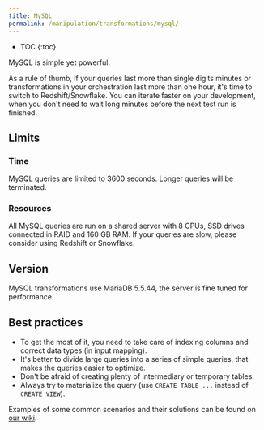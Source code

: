 ```yaml
---
title: MySQL
permalink: /manipulation/transformations/mysql/
---
```


* TOC
{:toc}

MySQL is simple yet powerful.

As a rule of thumb, if your queries last more than single digits minutes or transformations in your orchestration last more than one hour, it's time to switch to Redshift/Snowflake. You can iterate faster on your development, when you don't need to wait long minutes before the next test run is finished. 

## Limits

### Time

MySQL queries are limited to 3600 seconds. Longer queries will be terminated.

### Resources

All MySQL queries are run on a shared server with 8 CPUs, SSD drives connected in RAID and 160 GB RAM. If your queries are slow, please consider using Redshift or Snowflake.

## Version

MySQL transformations use MariaDB 5.5.44, the server is fine tuned for performance.  

## Best practices

 - To get the most of it, you need to take care of indexing columns and correct data types (in input mapping). 
 - It's better to divide large queries into a series of simple queries, that makes the queries easier to optimize. 
 - Don't be afraid of creating plenty of intermediary or temporary tables.
 - Always try to materialize the query (use `CREATE TABLE ...` instead of `CREATE VIEW`).

Examples of some common scenarios and their solutions can be found on [our wiki](http://wiki.keboola.com/home/keboola-connection/user-space/transformations/mysql). 

